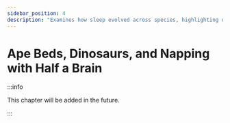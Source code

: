 ```yaml
---
sidebar_position: 4
description: "Examines how sleep evolved across species, highlighting unique adaptations like unihemispheric sleep in marine mammals and birds."
---
```


# Ape Beds, Dinosaurs, and Napping with Half a Brain

:::info

This chapter will be added in the future.

:::
